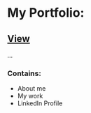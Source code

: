 # My Portfolio: 

## [View]("https://tandiwep.github.io/")

...

### Contains: 
- About me
- My work
- LinkedIn Profile 

